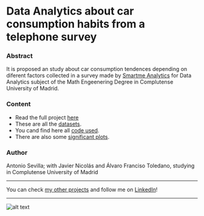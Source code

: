 # Data Analytics about car consumption habits from a telephone survey

### Abstract
It is proposed an study about car consumption tendences depending on diferent factors collected in a survey made by [Smartme Analytics](https://www.smartmeanalytics.com/) for Data Analytics subject of the Math Engeenering Degree in Complutense University of Madrid.

### Content
- Read the full project [here](https://github.com/asevillasastre/UCM-Data-Mining-Final-Project/blob/main/final-report.pdf)
- These are all the [datasets](https://github.com/asevillasastre/UCM-Data-Mining-Final-Project/blob/main/final-report.pdf).
- You cand find here all [code used](https://github.com/asevillasastre/UCM-Data-Mining-Final-Project/tree/main/src).
- There are also some [significant plots](https://github.com/asevillasastre/UCM-Rehabilitation-and-Distribution-Models/tree/main/src/python).

### Author
Antonio Sevilla; with Javier Nicolás and Álvaro Franciso Toledano, studying in Complutense University of Madrid

-----------------------------------------------------------------------------

You can check [my other projects](https://github.com/asevillasastre?tab=repositories) and follow me on [LinkedIn](https://www.linkedin.com/in/asevillasastre/)!

-----------------------------------------------------------------------------

![alt text](https://github.com/asevillasastre/UCM-Data-Mining-Final-Project/blob/main/plots/clustering/final-clustering.png?raw=true)
